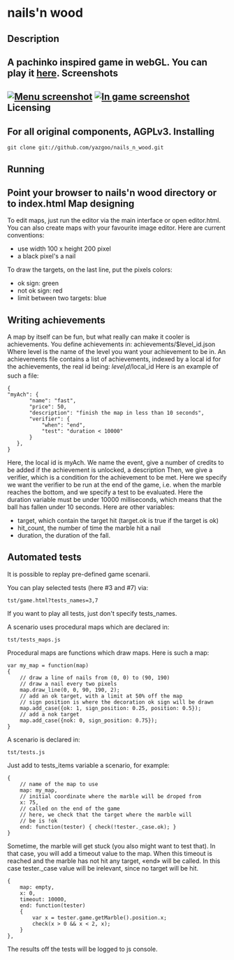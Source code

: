 nails'n wood
============
Description
---------
A pachinko inspired game in webGL.
You can play it [here](http://naw1-yazgoo.rhcloud.com/).
Screenshots
-----------
[![Menu screenshot](http://cloud.github.com/downloads/yazgoo/nails_n_wood/nails_n_wood_capture_menu_small.png)](http://cloud.github.com/downloads/yazgoo/nails_n_wood/nails_n_wood_capture_menu.png)
[![In game screenshot](http://cloud.github.com/downloads/yazgoo/nails_n_wood/nails_n_wood_capture_game_small.png)](http://cloud.github.com/downloads/yazgoo/nails_n_wood/nails_n_wood_capture_game.png)
Licensing
---------
For all original components, AGPLv3.
Installing
----------
    git clone git://github.com/yazgoo/nails_n_wood.git
Running
-------
Point your browser to nails'n wood directory or to index.html
Map designing
-------------
To edit maps, just run the editor via the main interface or open
editor.html.
You can also create maps with your favourite image editor.
Here are current conventions:

- use width 100 x height 200 pixel
- a black pixel's a nail

To draw the targets, on the last line, put the pixels colors:

- ok sign: green
- not ok sign: red
- limit between two targets: blue

Writing achievements
--------------------

A map by itself can be fun, but what really can make it cooler
is achievements. You define achievements in:
    achievements/$level_id.json
Where level is the name of the level you want your achievement
to be in.
An achievements file contains a list of achievements, indexed by
a local id for the achievements, the real id being:
    $level_id/$local_id
Here is an example of such a file:

    {
    "myAch": {
           "name": "fast",
           "price": 50,
           "description": "finish the map in less than 10 seconds",
           "verifier": {
               "when": "end",
               "test": "duration < 10000"
           }
       },
    }

Here, the local id is myAch. We name the event, give a number of
credits to be added if the achievement is unlocked, a description
Then, we give a verifier, which is a condition for the achievement 
to be met. Here we specify we want the verifier to be run at the
end of the game, i.e. when the marble reaches the bottom, and
we specify a test to be evaluated. Here the duration variable
must be under 10000 milliseconds, which means that the ball has
fallen under 10 seconds. Here are other variables:
- target, which contain the target hit (target.ok is true if the
        target is ok)
- hit\_count, the number of time the marble hit a nail
- duration, the duration of the fall.

Automated tests
---------------

It is possible to replay pre-defined game scenarii.

You can play selected tests (here #3 and #7) via:

    tst/game.html?tests_names=3,7

If you want to play all tests, just don't specify tests\_names.

A scenario uses procedural maps which are declared in:

    tst/tests_maps.js

Procedural maps are functions which draw maps.
Here is such a map:

    var my_map = function(map)
    {
        // draw a line of nails from (0, 0) to (90, 190)
        // draw a nail every two pixels
        map.draw_line(0, 0, 90, 190, 2);
        // add an ok target, with a limit at 50% off the map
        // sign position is where the decoration ok sign will be drawn
        map.add_case({ok: 1, sign_position: 0.25, position: 0.5});
        // add a nok target
        map.add_case({nok: 0, sign_position: 0.75});
    }

A scenario is declared in:

    tst/tests.js

Just add to tests\_items variable a scenario, for example:

    {
        // name of the map to use
        map: my_map,
        // initial coordinate where the marble will be droped from
        x: 75,
        // called on the end of the game
        // here, we check that the target where the marble will
        // be is !ok
        end: function(tester) { check(!tester._case.ok); }
    }

Sometime, the marble will get stuck (you also might want to test that).
In that case, you will add a timeout value to the map. When this timeout
is reached and the marble has not hit any target, «end» will be called.
In this case tester.\_case value will be irelevant, since no target will
be hit.

    {
        map: empty,
        x: 0,
        timeout: 10000,
        end: function(tester)
        {
            var x = tester.game.getMarble().position.x;
            check(x > 0 && x < 2, x);
        }
    },

The results off the tests will be logged to js console.
